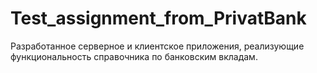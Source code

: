 # Test_assignment_from_PrivatBank
Разработанное серверное и клиентское приложения, реализующие функциональность справочника по банковским вкладам.
